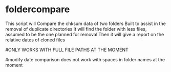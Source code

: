 # foldercompare

This script will Compare the chksum data of two folders
Built to assist in the removal of duplicate directories
It will find the folder with less files, assumed to be the one planned for removal
Then it will give a report on the relative dates of cloned files

#ONLY WORKS WITH FULL FILE PATHS AT THE MOMENT

#modify date comparison does not work with spaces in folder names at the moment
